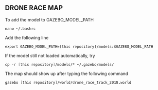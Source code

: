 ## DRONE RACE MAP 

To add the model to GAZEBO_MODEL_PATH
```
nano ~/.bashrc
```
Add the following line
```
export GAZEBO_MODEL_PATH=[this repository]/models:$GAZEBO_MODEL_PATH
```
If the model still not loaded automatically, try
```
cp -r [this repository]/models/* ~/.gazebo/models/
```
The map should show up after typing the following command
```
gazebo [this repository]/world/drone_race_track_2018.world
```
